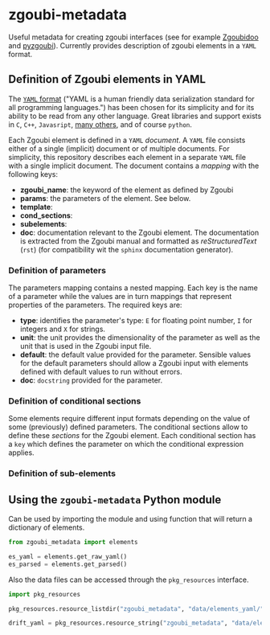 # zgoubi-metadata

Useful metadata for creating zgoubi interfaces (see for example [Zgoubidoo](https://github.com/ulb-metronu/zgoubidoo) 
and [pyzgoubi](https://github.com/pyzgoubi)). Currently provides description of zgoubi elements in a `YAML` format.

## Definition of Zgoubi elements in YAML

The [`YAML` format](https://yaml.org) ("YAML is a human friendly data serialization standard for all programming 
languages.") has been chosen for its simplicity and for its ability to be read from any other language. Great 
libraries and support exists in `C`, `C++`, `Javasript`, [many others](https://yaml.org), and of course `python`.

Each Zgoubi element is defined in a `YAML` *document*. A `YAML` file consists either of a single (implicit) document or 
of multiple documents. For simplicity, this repository describes each element in a separate `YAML` file with a single 
implicit document. The document contains a *mapping* with the following keys:

- **zgoubi_name**: the keyword of the element as defined by Zgoubi
- **params**: the parameters of the element. See below.
- **template**:
- **cond_sections**:
- **subelements**:
- **doc**: documentation relevant to the Zgoubi element. The documentation is extracted from the Zgoubi manual and 
formatted as *reStructuredText* (`rst`) (for compatibility wit the `sphinx` documentation generator).

### Definition of parameters

The parameters mapping contains a nested mapping. Each key is the name of a parameter while the values are in turn 
mappings that represent properties of the parameters. The required keys are:

- **type**: identifies the parameter's type: `E` for floating point number, `I` for integers and `X` for strings.
- **unit**: the unit provides the dimensionality of the parameter as well as the unit that is used in the Zgoubi 
input file.
- **default**: the default value provided for the parameter. Sensible values for the default parameters should allow a 
Zgoubi input with elements defined with default values to run without errors.
- **doc**: `docstring` provided for the parameter.

### Definition of conditional sections

Some elements require different input formats depending on the value of some (previously) defined parameters. The 
conditional sections allow to define these *sections* for the Zgoubi element. Each conditional section has a `key` 
which defines the parameter on which the conditional expression applies. 

### Definition of sub-elements

## Using the `zgoubi-metadata` Python module

Can be used by importing the module and using function that will return a dictionary of elements.

```python
from zgoubi_metadata import elements

es_yaml = elements.get_raw_yaml()
es_parsed = elements.get_parsed()

```

Also the data files can be accessed through the `pkg_resources` interface.

```python
import pkg_resources

pkg_resources.resource_listdir("zgoubi_metadata", "data/elements_yaml/")

drift_yaml = pkg_resources.resource_string("zgoubi_metadata", "data/elements_yaml/DRIFT.yaml")
```